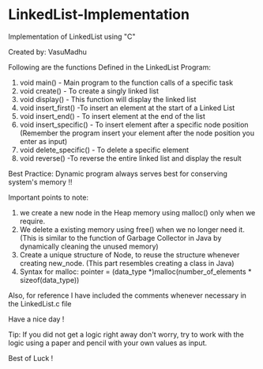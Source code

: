 # LinkedList-Implementation
Implementation of LinkedList using "C"

Created by: VasuMadhu

Following are the functions Defined in the LinkedList Program:
1. void main() - Main program to the function calls of a specific task
2. void create() - To create a singly linked list
3. void display() - This function will display the linked list
4. void insert_first() -To insert an element at the start of a Linked List
5. void insert_end() - To insert element at the end of the list
6. void insert_specific() - To insert element after a specific node position (Remember the program insert your element after the node position you enter as input)
7. void delete_specific() - To delete a specific element
8. void reverse() -To reverse the entire linked list and display the result

Best Practice: Dynamic program always serves best for conserving system's memory !!

Important points to note: 
1. we create a new node in the Heap memory using malloc() only when we require.
2. We delete a existing memory using free() when we no longer need it. 
(This is similar to the function of Garbage Collector in Java by dynamically cleaning the unused memory)
3. Create a unique structure of Node, to reuse the structure whenever creating new_node.
(This part resembles creating a class in Java)
4. Syntax for malloc:
  pointer = (data_type *)malloc(number_of_elements * sizeof(data_type))

Also, for reference I have included the comments whenever necessary in the LinkedList.c file

Have a nice day !

Tip:
If you did not get a logic right away don't worry,
try to work with the logic using a paper and pencil with your own values as input.

Best of Luck !




